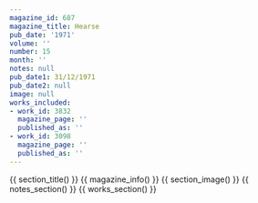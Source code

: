 ```yaml
---
magazine_id: 687
magazine_title: Hearse
pub_date: '1971'
volume: ''
number: 15
month: ''
notes: null
pub_date1: 31/12/1971
pub_date2: null
image: null
works_included:
- work_id: 3832
  magazine_page: ''
  published_as: ''
- work_id: 3098
  magazine_page: ''
  published_as: ''
---
```


{{ section_title() }}
{{ magazine_info() }}
{{ section_image() }}
{{ notes_section() }}
{{ works_section() }}

